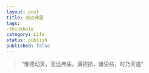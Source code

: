 ```yaml
---
layout: post
title: 无远弗届
tags: 
-thinkhole
category: Life
status: publish
published: false
---
```


>“惟德动天，无远弗届，满招损，谦受益，时乃天道"

